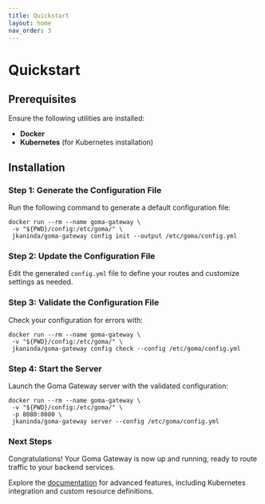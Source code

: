 ```yaml
---
title: Quickstart
layout: home
nav_order: 3
---
```


# Quickstart

## Prerequisites

Ensure the following utilities are installed:
- **Docker**
- **Kubernetes** (for Kubernetes installation)

## Installation

### Step 1: Generate the Configuration File

Run the following command to generate a default configuration file:

```shell
docker run --rm --name goma-gateway \
 -v "${PWD}/config:/etc/goma/" \
 jkaninda/goma-gateway config init --output /etc/goma/config.yml
```

### Step 2: Update the Configuration File

Edit the generated `config.yml` file to define your routes and customize settings as needed.

### Step 3: Validate the Configuration File

Check your configuration for errors with:

```shell
docker run --rm --name goma-gateway \
 -v "${PWD}/config:/etc/goma/" \
 jkaninda/goma-gateway config check --config /etc/goma/config.yml
```
### Step 4: Start the Server
Launch the Goma Gateway server with the validated configuration:

```shell
docker run --rm --name goma-gateway \
 -v "${PWD}/config:/etc/goma/" \
 -p 8080:8080 \
 jkaninda/goma-gateway server --config /etc/goma/config.yml
```
### Next Steps

Congratulations! Your Goma Gateway is now up and running, ready to route traffic to your backend services.

Explore the [documentation](https://jkaninda.github.io/goma-gateway/) for advanced features, including Kubernetes integration and custom resource definitions.